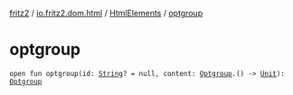[fritz2](../../index.md) / [io.fritz2.dom.html](../index.md) / [HtmlElements](index.md) / [optgroup](./optgroup.md)

# optgroup

`open fun optgroup(id: `[`String`](https://kotlinlang.org/api/latest/jvm/stdlib/kotlin/-string/index.html)`? = null, content: `[`Optgroup`](../-optgroup/index.md)`.() -> `[`Unit`](https://kotlinlang.org/api/latest/jvm/stdlib/kotlin/-unit/index.html)`): `[`Optgroup`](../-optgroup/index.md)